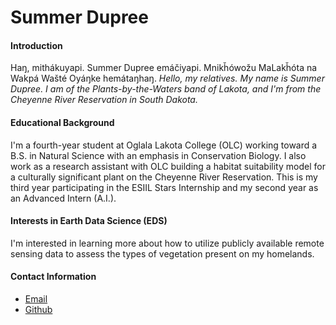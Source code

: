 # Summer Dupree

#### Introduction

Haŋ, mithákuyapi. Summer Dupree emáčiyapi. Mnikȟówožu MaLakȟóta na Wakpá Wašté Oyáŋke hemátaŋhaŋ.
_Hello, my relatives. My name is Summer Dupree. I am of the Plants-by-the-Waters band of Lakota, and I'm from the Cheyenne River Reservation in South Dakota._

#### Educational Background

I'm a fourth-year student at Oglala Lakota College (OLC) working toward a B.S. in Natural Science with an emphasis in Conservation Biology. I also work as a research assistant with OLC building a habitat suitability model for a culturally significant plant on the Cheyenne River Reservation. This is my third year participating in the ESIIL Stars Internship and my second year as an Advanced Intern (A.I.).

#### Interests in Earth Data Science (EDS)
I'm interested in learning more about how to utilize publicly available remote sensing data to assess the types of vegetation present on my homelands.

#### Contact Information
* [Email](sdupree27886@olc.edu)
* [Github](https://github.com/summer-dupree)
